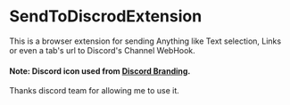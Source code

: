 # SendToDiscrodExtension
This is a browser extension for sending Anything like Text selection, Links or even a tab's url to Discord's Channel WebHook.


#### Note: Discord icon used from [Discord Branding](https://discordapp.com/branding).
Thanks discord team for allowing me to use it.
